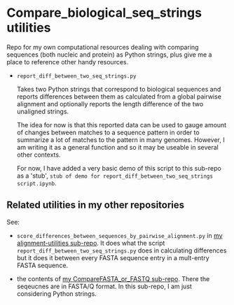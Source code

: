 Compare_biological_seq_strings utilities
===============================

Repo for my own computational resources dealing with comparing sequences (both nucleic and protein) as Python strings, plus give me a place to reference other handy resources.

- `report_diff_between_two_seq_strings.py`

  Takes two Python strings that correspond to biological sequences and reports differences between them as calculated from a global pairwise alignment and optionally reports the length difference of the two unaligned strings. 
  
  The idea for now is that this reported data can be used to gauge amount of changes between matches to a sequence pattern in order to summarize a lot of matches to the pattern in many genomes. However, I am writing it as a general function and so it may be useable in several other contexts.
  
  For now, I have added a very basic demo of this script to this sub-repo as a 'stub', `stub of demo for report_diff_between_two_seq_strings script.ipynb`.



Related utilities in my other repositories
------------------------------------------

See:  

- `score_differences_between_sequences_by_pairwise_alignment.py` in [my alignment-utilities sub-repo](https://github.com/fomightez/sequencework/tree/master/alignment-utilities).
It does what the script `report_diff_between_two_seq_strings.py` does in calculating differences but it does it between every FASTA sequence entry in a mult-entry FASTA sequence.

- the contents of [my CompareFASTA_or_FASTQ sub-repo](https://github.com/fomightez/sequencework/tree/master/CompareFASTA_or_FASTQ). There the seqeucnes are in FASTA/Q format. In this sub-repo, I am just considering Python strings.
